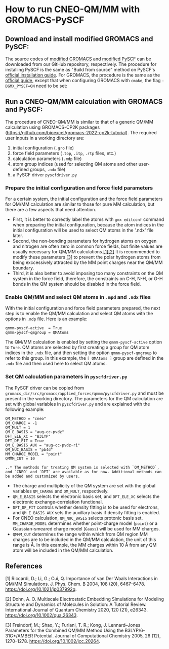 # How to run CNEO-QM/MM with GROMACS-PySCF

## Download and install modified GROMACS and PySCF:

The source codes of [modified GROMACS](https://github.com/theorychemyang/gromacs) and [modified PySCF](https://github.com/theorychemyang/pyscf) can be downloaded from our GitHub repository, respectively. The procedure for installing PySCF is the same as "Build from source" method on PySCF's [official installation guide](https://pyscf.org/install.html#build-from-source). For GROMACS, the procedure is the same as the [official guide](https://manual.gromacs.org/current/install-guide/), except that when configuring GROMACS with `cmake`, the flag `-DGMX_PYSCF=ON` need to be set:

## Run a CNEO-QM/MM calculation with GROMACS and PySCF:

The procedure of CNEO-QM/MM is similar to that of a generic QM/MM calculation using GROMACS-CP2K packages (https://github.com/bioexcel/gromacs-2022-cp2k-tutorial). The required user inputs in a working directory are: 
1. initial configuration (`.gro` file)
2. force field parameters (`.top`, `.itp`, `.rtp` files, etc.)
3. calculation parameters (`.mdp` file)
4. atom group indices (used for selecting QM atoms and other user-defined groups, `.ndx` file)
5. a PySCF driver `pyscfdriver.py`

### Prepare the initial configuration and force field parameters
For a certain system, the initial configuration and the force field parameters for QM/MM calculation are similar to those for pure MM calculation, but there are a few aspects that need attention. 
* First, it is better to correctly label the atoms with `gmx editconf` command when preparing the initial configuration, because the atom indices in the initial configuration will be used to select QM atoms in the '.ndx' file later. 
* Second, the non-bonding parameters for hydrogen atoms on oxygen and nitrogen are often zero in common force fields, but finite values are usually necessary for QM/MM calculations.[[1]](#1)[[2]](#2) It is recommended to modify these parameters [[3]](#3) to prevent the polar hydrogen atoms from being exccessively attracted by the MM point charges near the QM/MM boundary.
* Third, it is also better to avoid imposing too many constraints on the QM system in the force field, therefore, the constraints on C-H, N-H, or O-H bonds in the QM system should be disabled in the force field.

### Enable QM/MM and select QM atoms in `.mpd` and `.ndx` files
With the initial configuration and force field parameters prepared, the next step is to enable the QM/MM calculation and select QM atoms with the options in `.mdp` file. Here is an example:

    qmmm-pyscf-active  = True
    qmmm-pyscf-qmgroup = QMAtoms

The QM/MM calculation is enabled by setting the `qmmm-pyscf-active` option to `Ture`. QM atoms are selected by first creating a group for QM atom indices in the `.ndx` file, and then setting the option `qmmm-pyscf-qmgroup` to refer to this group. In this example, the `[ QMAtoms ]` group are defined in the `.ndx` file and then used here to select QM atoms.

### Set QM calculation parameters in `pyscfdriver.py`
The PySCF driver can be copied from `gromacs_dir/src/gromacs/applied_forces/qmmm/pyscfdriver.py` and must be present in the working directory. The parameters for the QM calculation are set with global variables in `pyscfdriver.py` and are explained with the following example:

    QM_METHOD = "cneo"
    QM_CHARGE = -1
    QM_MULT = 1
    QM_E_BASIS = "aug-cc-pvdz"
    DFT_ELE_XC = "B3LYP"
    DFT_DF_FIT = True
    QM_E_BASIS_AUX = "aug-cc-pvdz-ri"
    QM_NUC_BASIS = "pb4d"
    MM_CHARGE_MODEL = "point"
    QMMM_CUT = 10

    ..* The methods for treating QM system is selected with `QM_METHOD`, and `CNEO` and `DFT` are available as for now. Additional methods can be added and customized by users. 
    
* The charge and multiplicity of the QM system are set with the global variables `QM_CHARGE` and `QM_MULT`, respectively. 
* `QM_E_BASIS` selects the electronic basis set, and `DFT_ELE_XC` selects the electronic exchange-correlation functional. 
* `DFT_DF_FIT` controls whether density fitting is to be used for electrons, and `QM_E_BASIS_AUX` sets the auxillary basis if density fitting is enabled.
* For CNEO calculation, `QM_NUC_BASIS` selects protonic basis set. `MM_CHARGE_MODEL` determines whether point-charge model (`point`) or a Gaussian-smeared charge model (`Gauss`) will be used for MM charges. 
* `QMMM_CUT` determines the range within which from QM region MM charges are to be included in the QM/MM calculation, the unit of this range is Å. In this example, the MM charges within 10 Å from any QM atom will be included in the QM/MM calculation.
## References

<a id="1">[1]</a> Riccardi, D.; Li, G.; Cui, Q. Importance of van Der Waals Interactions in QM/MM Simulations. J. Phys. Chem. B 2004, 108 (20), 6467–6478. https://doi.org/10.1021/jp037992q.

<a id="2">[2]</a> Dohn, A. O. Multiscale Electrostatic Embedding Simulations for Modeling Structure and Dynamics of Molecules in Solution: A Tutorial Review. International Journal of Quantum Chemistry 2020, 120 (21), e26343. https://doi.org/10.1002/qua.26343.

<a id="3">[3]</a> 
Freindorf, M.; Shao, Y.; Furlani, T. R.; Kong, J. Lennard–Jones Parameters for the Combined QM/MM Method Using the B3LYP/6-31G*/AMBER Potential. Journal of Computational Chemistry 2005, 26 (12), 1270–1278. https://doi.org/10.1002/jcc.20264.
